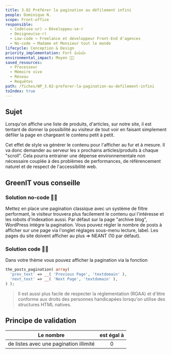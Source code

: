 ```yaml
---
title: 3.02 Préférer la pagination au défilement infini
people: Dominique N.
scope: Front-office
responsible:
  - Code(use·ur) → Développeu·se·r
  - Designeu(se·r)
  - Low-code → Freelance et développeur Front-End d'agences
  - No-code → Madame et Monsieur tout le monde
lifecycle: Conception & Design
priority_implementation: Fort 👍👍👍
environmental_impact: Moyen 🌱🌱
saved_resources:
  - Processeur
  - Mémoire vive
  - Réseau
  - Requêtes
path: /fiches/WP_3.02-preferer-la-pagination-au-defilement-infini
toIndex: true
---
```


## Sujet

Lorsqu'on affiche une liste de produits, d'articles, sur notre site, il est tentant de donner la possibilité au visiteur de tout voir en faisant simplement défiler la page en chargeant le contenu petit à petit.

Cet effet de style va générer le contenu pour l'afficher au fur et à mesure. Il va donc demander au serveur les x prochains articles/produits à chaque "scroll". Cela pourra entrainer une dépense environnementale non nécessaire couplée à des problèmes de performances, de référencement naturel et de respect de l'accessibilité web.

## GreenIT vous conseille

### Solution no-code 🌱🌱

Mettez en place une pagination classique avec un système de filtre performant, le visiteur trouvera plus facilement le contenu qui l'intéresse et les robots d'indexation aussi.
Par défaut sur la page "archive blog", WordPress intégre la pagination. Vous pouvez régler le nombre de posts à afficher sur une page via l'onglet réglages sous-menu lecture, label. Les pages du site doivent afficher au plus => NEANT (10 par défaut).

### Solution code 🌱🌱

Dans votre thème vous pouvez afficher la pagination via la fonction

```php
the_posts_pagination( array(
  'prev_text' => __( 'Previous Page', 'textdomain' ),
  'next_text' => __( 'Next Page', 'textdomain' ),
) );
```

> Il est aussi plus facile de respecter la réglementation (RGAA) et d'être conforme aux droits des personnes handicapées lorsqu'on utilise des structures HTML natives.

## Principe de validation

| Le nombre                              | est égal à |
| -------------------------------------- | :--------: |
| de listes avec une pagination illimité |     0      |
